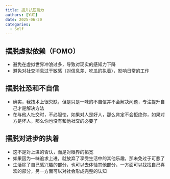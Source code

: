 ```yaml
---
title: 提升抗压能力
authors: [YUI]
date: 2025-06-20
categories:
  - Self
---
```

## 摆脱虚拟依赖（FOMO）

- 避免在虚拟世界冲浪过多，导致对现实的感知力下降
- 避免对社交消息过于敏感（对信息差、吃瓜的执着），影响日常的工作
## 摆脱社恐和不自信

- 确实，我技术上很欠缺，但是只是一味的不自信并不会解决问题，专注提升自己才是解决方法
- 在与他人社交时，不必胆怯，如果对人是好人，那么肯定不会拒绝你，如果对方是坏人，那么你也没有和他社交的必要了
## 摆脱对进步的执着

- 这不是对上进的否认，而是对眼界的拓宽
- 如果因为一味追求上进，就放弃了享受生活中的其他乐趣，那未免过于可悲了
- 生活除了自己感兴趣的部分，也可以去体验其他部分，一方面可以找找自己喜欢的部分，另一方面可以对社会形成完整的认知